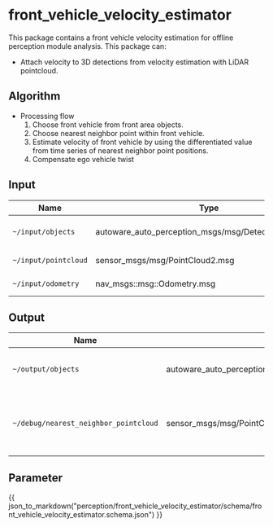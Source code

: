 # front_vehicle_velocity_estimator

This package contains a front vehicle velocity estimation for offline perception module analysis.
This package can:

- Attach velocity to 3D detections from velocity estimation with LiDAR pointcloud.

## Algorithm

- Processing flow
  1. Choose front vehicle from front area objects.
  2. Choose nearest neighbor point within front vehicle.
  3. Estimate velocity of front vehicle by using the differentiated value from time series of nearest neighbor point positions.
  4. Compensate ego vehicle twist

## Input

| Name                 | Type                                                 | Description          |
| -------------------- | ---------------------------------------------------- | -------------------- |
| `~/input/objects`    | autoware_auto_perception_msgs/msg/DetectedObject.msg | 3D detected objects. |
| `~/input/pointcloud` | sensor_msgs/msg/PointCloud2.msg                      | LiDAR pointcloud.    |
| `~/input/odometry`   | nav_msgs::msg::Odometry.msg                          | Odometry data.       |

## Output

| Name                                  | Type                                                  | Description                                   |
| ------------------------------------- | ----------------------------------------------------- | --------------------------------------------- |
| `~/output/objects`                    | autoware_auto_perception_msgs/msg/DetectedObjects.msg | 3D detected object with twist.                |
| `~/debug/nearest_neighbor_pointcloud` | sensor_msgs/msg/PointCloud2.msg                       | The pointcloud msg of nearest neighbor point. |

## Parameter

{{ json_to_markdown("perception/front_vehicle_velocity_estimator/schema/front_vehicle_velocity_estimator.schema.json") }}